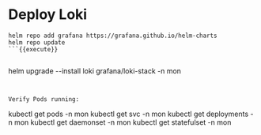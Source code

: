 
# Deploy Loki



``` 
helm repo add grafana https://grafana.github.io/helm-charts
helm repo update
```{{execute}}


``` 
helm upgrade --install loki grafana/loki-stack -n mon
```{{execute}}


Verify Pods running:
``` 
kubectl get pods -n mon
kubectl get svc -n mon
kubectl get deployments -n mon
kubectl get daemonset -n mon
kubectl get statefulset -n mon
```{{execute}}